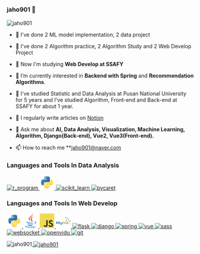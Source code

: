 <h3>jaho901 👋</h3>

<p><img align="center" src="https://github-readme-stats.vercel.app/api?username=jaho901&show_icons=true&locale=en" alt="jaho901" /></p>

- 🔭 I've done 2 ML model implementation, 2 data project
- 🔭 I've done 2 Algorithm practice, 2 Algorithm Study and 2 Web Develop Project
- 🔭 Now I'm studying **Web Develop at SSAFY**
- 🌱 I’m currently interested in **Backend with Spring** and **Recommendation Algorithms**.      
- 👯 I've studied Statistic and Data Analysis at Pusan National University for 5 years and I've studied Algorithm, Front-end and Back-end at SSAFY for about 1 year.
- 📝 I regularly write articles on [Notion](https://www.notion.so/8f0e868d82d64ff0aca2a732f466b7aa)



- 💬 Ask me about **AI, Data Analysis, Visualization, Machine Learning, Algorithm, Django(Back-end), Vue2, Vue3(Front-end).**
- 📫 How to reach me **jaho901@naver.com





<h3 align="left">Languages and Tools In Data Analysis</h3>
<p align="left"> 
  <a href="https://www.r-project.org/" target="_blank"> <img src="https://www.r-project.org/Rlogo.png" alt="r_program" width="40" height="40"/> </a>
  <a href="https://www.python.org" target="_blank"> <img src="https://raw.githubusercontent.com/devicons/devicon/master/icons/python/python-original.svg" alt="python" width="40" height="40"/> </a>
  <a href="https://avatars.githubusercontent.com/u/58118658?v=4" target="_blank"> <img src="https://upload.wikimedia.org/wikipedia/commons/0/05/Scikit_learn_logo_small.svg" alt="scikit_learn" width="40" height="40"/> </a> 
  <a href="https://pycaret.org/" target="_blank"> <img src="https://avatars.githubusercontent.com/u/58118658?s=400&v=4" alt="pycaret" width="40" height="40"/> </a> 

<br>

<h3 align="left">Languages and Tools In Web Develop</h3>
<p align="left"> 
  <a href="https://www.python.org" target="_blank"> <img src="https://raw.githubusercontent.com/devicons/devicon/master/icons/python/python-original.svg" alt="python" width="40" height="40"/> </a>
  <a href="https://www.java.com" target="_blank"> <img src="https://raw.githubusercontent.com/devicons/devicon/master/icons/java/java-original.svg" alt="java" width="40" height="40"/> </a>
  <a href="https://developer.mozilla.org/en-US/docs/Web/JavaScript" target="_blank"> <img src="https://raw.githubusercontent.com/devicons/devicon/master/icons/javascript/javascript-original.svg" alt="javascript" width="40" height="40"/> </a> 
  <a href="https://www.mysql.com/" target="_blank"> <img src="https://raw.githubusercontent.com/devicons/devicon/master/icons/mysql/mysql-original-wordmark.svg" alt="mysql" width="40" height="40"/> </a>
  <a href="https://flask.palletsprojects.com/" target="_blank"> <img src="https://www.vectorlogo.zone/logos/pocoo_flask/pocoo_flask-icon.svg" alt="flask" width="40" height="40"/> </a>
  <a href="https://www.djangoproject.com/" target="_blank"> <img src="https://encrypted-tbn0.gstatic.com/images?q=tbn:ANd9GcRhVnC_S9xCgdn0wiMH3udwmtbud-L8c0d_2w&usqp=CAU" alt="django" width="40" height="40"/> </a> 
  <a href="https://spring.io/" target="_blank"> <img src="https://encrypted-tbn0.gstatic.com/images?q=tbn:ANd9GcT1EiC6rWPtkI3aY_bJ7iYfjHP4TTrkHwVoU5LEEpg5_QSsrEPYF4SvygJBaTgaxeg1DH8&usqp=CAU" alt="spring" width="40" height="40"/> </a>
  <a href="https://vuejs.org/" target="_blank"> <img src="https://vuejs.org/images/logo.png" alt="vue" width="40" height="40"/> </a>
  <a href="https://sass-lang.com/" target="_blank"> <img src="https://cdn3.iconfinder.com/data/icons/logos-and-brands-adobe/512/288_Sass-512.png" alt="sass" width="40" height="40"/> </a>
  <a href="https://ko.wikipedia.org/wiki/%EC%9B%B9%EC%86%8C%EC%BC%93" target="_blank"> <img src="https://coconutgroup.io/img/websocket-icon.png" alt="websocket" width="40" height="40"/> </a>
  <a href="https://openvidu.io/" target="_blank"> <img src="https://avatars.githubusercontent.com/u/22744124?s=280&v=4" alt="openvidu" width="40" height="40"/> </a>
  <a href="https://git-scm.com/" target="_blank"> <img src="https://www.vectorlogo.zone/logos/git-scm/git-scm-icon.svg" alt="git" width="40" height="40"/> </a> </p>






<p><a href="https://solved.ac/sslove"><img align="left" src="http://mazassumnida.wtf/api/generate_badge?boj=sslove" alt="jaho901" /></p>  
<p>&nbsp;<img align="center" src="https://github-readme-stats.vercel.app/api/top-langs?username=jaho901&show_icons=true&locale=en&layout=compact" alt="jaho901" /></p>   

<br>
